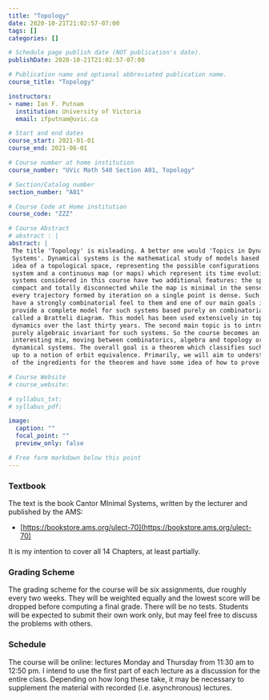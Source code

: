 ```yaml
---
title: "Topology"
date: 2020-10-21T21:02:57-07:00
tags: []
categories: []

# Schedule page publish date (NOT publication's date).
publishDate: 2020-10-21T21:02:57-07:00

# Publication name and optional abbreviated publication name.
course_title: "Topology"

instructors:
- name: Ian F. Putnam
  institution: University of Victoria
  email: ifputnam@uvic.ca

# Start and end dates
course_start: 2021-01-01
course_end: 2021-06-01

# Course number at home institution
course_number: "UVic Math 540 Section A01, Topology"

# Section/Catalog number
section_number: "A01"

# Course Code at Home institution
course_code: "ZZZ"

# Course Abstract
# abstract : |
abstract: |
 The title 'Topology' is misleading. A better one would 'Topics in Dynamical
 Systems'. Dynamical systems is the mathematical study of models based on the
 idea of a topological space, representing the possible configurations of a
 system and a continuous map (or maps) which represent its time evolution. The
 systems considered in this course have two additional features: the space is
 compact and totally disconnected while the map is minimal in the sense that
 every trajectory formed by iteration on a single point is dense. Such spaces
 have a strongly combinatorial feel to them and one of our main goals is o
 provide a complete model for such systems based purely on combinatorial data
 called a Bratteli diagram. This model has been used extensively in topological
 dynamics over the last thirty years. The second main topic is to introduce a
 purely algebraic invariant for such systems. So the course becomes an
 interesting mix, moving between combinatorics, algebra and topology or
 dynamical systems. The overall goal is a theorem which classifies such systems
 up to a notion of orbit equivalence. Primarily, we will aim to understand all
 of the ingredients for the theorem and have some idea of how to prove it.

# Course Website
# course_website: 

# syllabus_txt:
# syllabus_pdf:

image:
  caption: ""
  focal_point: ""
  preview_only: false

# Free form markdown below this point
---
```


### Textbook

The text is the book Cantor MInimal Systems, written by the lecturer and
published by the AMS:

* [https://bookstore.ams.org/ulect-70](https://bookstore.ams.org/ulect-70)

It is my intention to cover all 14 Chapters, at least partially.


### Grading Scheme
The grading scheme for the course will be six assignments, due roughly every two
weeks.  They will be weighted equally and the lowest score will be dropped
before computing a final grade. There will be no tests. Students will be
expected to submit their own work only, but may feel free to discuss the
problems with others.


### Schedule
The course will be online: lectures Monday and Thursday from 11:30 am to 12:50
pm. I intend to use the first part of each lecture as a discussion for the
entire class. Depending on how long these take, it may be necessary to
supplement the material with recorded (i.e. asynchronous) lectures.
